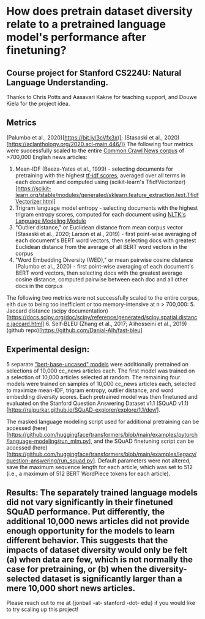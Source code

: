 # How does pretrain dataset diversity relate to a pretrained language model's performance after finetuning?

## Course project for Stanford CS224U: Natural Language Understanding.

Thanks to Chris Potts and Aasavari Kakne for teaching support, and Douwe Kiela for the project idea.

## Metrics 
(Palumbo et al., 2020)[https://bit.ly/3cVfx3x)]; (Stasaski et al., 2020)[https://aclanthology.org/2020.acl-main.446/]}
The following four metrics were successfully scaled to the entire [Common Crawl News corpus](https://huggingface.co/datasets/cc_news) of >700,000 English news articles:
  1. Mean-IDF (Baeza-Yates et al., 1999)
    - selecting documents for pretraining with the highest [tf-idf scores](https://en.wikipedia.org/wiki/Tf%E2%80%93idf), averaged over all terms in each document and computed using (scikit-learn's TfidfVectorizer)[https://scikit-learn.org/stable/modules/generated/sklearn.feature_extraction.text.TfidfVectorizer.html]
  2. Trigram language model entropy
    - selecting documents with the highest trigram entropy scores, computed for each document using [NLTK's Language Modeling Module](https://www.nltk.org/api/nltk.lm.html)
  3. "Outlier distance," or Euclidean distance from mean corpus vector (Stasaski et al., 2020; Larson et al., 2019)
    - first point-wise averaging of each document's BERT word vectors, then selecting docs with greatest Euclidean distance from the average of all BERT word vectors in the corpus
  4. "Word Embedding Diversity (WED)," or mean pairwise cosine distance (Palumbo et al., 2020)
    - first point-wise averaging of each document's BERT word vectors, then selecting docs with the greatest average cosine distance, computed pairwise between each doc and all other docs in the corpus
    
The following two metrics were not successfully scaled to the entire corpus, eith due to being too inefficient or too memory-intensive at n > 700,000:
  5. Jaccard distance (scipy documentation)[https://docs.scipy.org/doc/scipy/reference/generated/scipy.spatial.distance.jaccard.html]
  6. Self-BLEU (Zhang et al., 2017; Alihosseini et al., 2019) (github repo)[https://github.com/Danial-Alh/fast-bleu]
    
## Experimental design:
  5 separate ["bert-base-uncased" models](https://huggingface.co/bert-base-uncased) were additionally pretrained on selections of 10,000 cc_news articles each. The first model was trained on a selection of 10,000 articles selected at random. The remaining four models were trained on samples of 10,000 cc_news articles each, selected to maximize mean-IDF, trigram entropy, outlier distance, and word embedding diversity scores. Each pretrained model was then finetuned and evaluated on the Stanford Question Answering Dataset v1.1 (SQuAD v1.1)[https://rajpurkar.github.io/SQuAD-explorer/explore/1.1/dev/].
  
  The masked language modeling script used for additional pretraining can be accessed (here)[https://github.com/huggingface/transformers/blob/main/examples/pytorch/language-modeling/run_mlm.py], and the SQuAD finetuning script can be accessed (here)[https://github.com/huggingface/transformers/blob/main/examples/legacy/question-answering/run_squad.py]. Default parameters were not altered, save the maximum sequence length for each article, which was set to 512 (i.e., a maximum of 512 BERT WordPiece tokens for each article).
  
## Results: The separately trained language models did not vary significantly in their finetuned SQuAD performance. Put differently, the additional 10,000 news articles did not provide enough opportunity for the models to learn different behavior. This suggests that the impacts of dataset diversity would only be felt (a) when data are few, which is not normally the case for pretraining, or (b) when the diversity-selected dataset is significantly larger than a mere 10,000 short news articles.

Please reach out to me at {jonball -at- stanford -dot- edu} if you would like to try scaling up this project!
